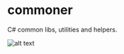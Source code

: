 commoner
====

C# common libs, utilities and helpers.

![alt text](https://ci.appveyor.com/api/projects/status/r5g456rwtu0n6ub0?svg=true "Build Status")
